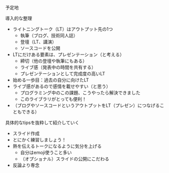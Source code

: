 予定地

導入的な整理

* ライトニングトーク（LT）はアウトプット先の1つ
  * 執筆（ブログ、技術同人誌）
  * 登壇（LT、講演）
  * ソースコードを公開
* LTにだけある要素は、プレゼンテーション（と考える）
  * 締切（他の登壇や執筆にもある）
  * ライブ感（発表中の時間を共有する）
  * プレゼンテーションとして完成度の高いLT
* 始める一歩目：過去の自分に向けたLT
* ライブ感があるので感情を載せやすい（と思う）
  * プログラミング中のこの課題、こうやったら解決できました
  * このライブラリがとっても便利！
* （ブログやソースコードというアウトプットをLT（プレゼン）につなげることもできる）

具体的なtipsを抜粋して紹介していく

* スライド作成
* とにかく練習しましょう！
* 熱を伝えるトークになるように気分を上げる
  * 自分はemoji使うこと多い
  * （オプショナル）スライドの公開にこだわる
* 反論より専念

